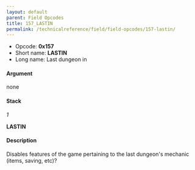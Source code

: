 ```yaml
---
layout: default
parent: Field Opcodes
title: 157_LASTIN
permalink: /technicalreference/field/field-opcodes/157-lastin/
---
```


-   Opcode: **0x157**
-   Short name: **LASTIN**
-   Long name: Last dungeon in

#### Argument

none

#### Stack

  
*1*

**LASTIN**

#### Description

Disables features of the game pertaining to the last dungeon's mechanic (items, saving, etc)?

